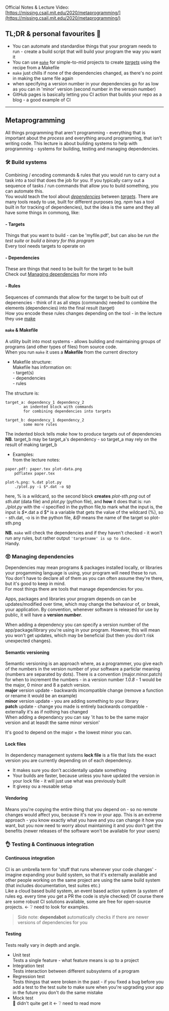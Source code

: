 Official Notes & Lecture Video: [https://missing.csail.mit.edu/2020/metaprogramming/](https://missing.csail.mit.edu/2020/metaprogramming/)

## TL;DR & personal favourites :icecream:  
- You can automate and standardise things that your program needs to run - create a build script that will build your program the way you want it  
- You can use [`make`](#`make`-&-Makefile) for simple-to-mid projects to create [_targets_](#Targets) using the recipe from a Makefile  
- `make` just chills if none of the dependencies changed, as there's no point in making the same file again  
- when specifying a version number in your dependencies go for as low as you can in 'minor' version (second number in the versoin number)  
- GitHub pages is basically letting you CI action that builds your repo as a blog - a good example of CI  


---

## Metaprogramming  
All things programming that aren't programming - everything that is important about the _process_ and everything around programming, that isn't writing code. This lecture is about building systems to help with programming - systems for building, testing and managing dependencies.  


### :hammer_and_wrench: Build systems  
Combining / encoding commands & rules that you would run to carry out a task into a tool that does the job for you. If you typically carry out a sequence of tasks / run commands that allow you to build something, you can automate this.  
You would teach the tool about [_dependencies_](#Dependencies) between [_targets_](#Targets). There are many tools ready to use, built for different purposes (eg. _npm_ has a tool built in for tracking of dependencies), but the idea is the same and they all have some things in commong, like:  

#### - Targets  
Things that you want to build - can be 'myfile.pdf', but can also be _run the test suite_ or _build a binary for this program_  
Every tool needs targets to operate on  

#### - Dependencies  
These are things that need to be built for the target to be built  
Check out [Managing dependencies](#Managing-dependencies) for more info  

#### - Rules  
Sequences of commands that allow for the target to be built out of depenencies - think of it as all steps (commands) needed to combine the elements (dependencies) into the final result (target)  
How you encode these rules changes depending on the tool - in the lecture they use [make](#make)  

#### `make` & Makefile
A utility built into most systems - allows building and maintaining groups of programs (and other types of files) from source code.  
When you run `make` it uses a **Makefile** from the current directory  
- Makefile structure:  
Makefile has information on:  
\- target(s)  
\- dependencies  
\- rules  
  
The structure is:
``` 
target_a: dependency_1 dependency_2  
		an indented block with commands  
		for combining dependencies into targets  

target_b: dependency_1 dependency_2  
		some more rules
```

The indented block tells _make_ how to produce targets out of dependencies  
**NB**. target_b may be target_a's dependency - so target_a may rely on the result of making target_b  
  
- Examples:  
from the lecture notes:
```
paper.pdf: paper.tex plot-data.png
	pdflatex paper.tex

plot-%.png: %.dat plot.py
	./plot.py -i $*.dat -o $@
```

here, % is a wildcard, so the second block **creates** _plot-sth.png_ out of _sth.dat_ (data file) and _plot.py_ (python file), and **how** it does that is: run _./plot.py_ with the _-i_ specified in the python file,to mark what the input is, the input is _$*_.dat a d $* is a variable that gets the value of the wildcard (%), so - sth.dat, -o is in the python file, _&@_ means the name of the target so plot-sth.png  

**NB.** `make` will check the dependencies and if they haven't checked - it won't run any rules, but rather output `'targetname' is up to date.`  
Handy.


### :dizzy_face: Managing dependencies
Dependencies may mean programs & packages installed locally, or libraries your progamming language is using, your program will need these to run. You don't have to declare all of them as you can often assume they're there, but it's good to keep in mind.  
For most things there are tools that manage dependencies for you.

Apps, packages and libraries your program depends on can be updates/modified over time, which may change the behaviour of, or break, your application.  By convention, whenever software is released for use by public, it will have a **version number**.  

When adding a dependency you can specify a version number of the app/package/library you're using in your program. However, this will mean you won't get updates, which may be beneficial (but then you don't risk unexpected changes).  

#### Semantic versioning
Semantic versioning is an approach where, as a programmer, you give each of the numbers in the version number of your software a particlar meaning (numbers are separated by dots). There is a convention (major.minor.patch) for when to increment the numbers - in a version number _1.0.8_ - 1 would be the major, 0 minor and 8 a patch version.  
**major** version update - backwards imcompatible change (remove a function or rename it would be an example)  
**minor** version update - you are adding something to your library  
**patch** update - change you made is entirely backwards compatible - externally it's as if nothing has changed  
When adding a dependancy you can say 'it has to be the same major version and at leasdt the same minor version'  

It's good to depend on the major + the lowest minor you can.  

#### Lock files
In dependency management systems **lock file** is a file that lists the exact version you are currently depending on of each dependency.  
- It makes sure you don't accidentally update something  
- Your builds are faster, because unless you have updated the version in your lock file - it will just use what was previously built  
- It givesy ou a reusable setup  

#### Vendoring
Means you're copying the entire thing that you depend on - so no remote changes would affect you, because it's now in your app. This is an extreme approach - you know exactly what you have and you can change it how you want, but you now need to worry about maintaining it and you don't get the benefits (newer releases of the software won't be available for your users)  

### :ok_hand: Testing & Continuous integration
#### Continuous integration
CI is an umbrella term for 'stuff that runs whenever your code changes' - imagine expanding your build system, so that it's externally available and other people working on the same project are using the same build system (that includes documentation, test suites etc.)  
Like a cloud based build system, an event based action system (a system of rules eg. every time you get a PR the code is style checked) Of course there are some robust CI solutions available, some are free for open-source projects. <- :grey_question: need to look for examples.  

> Side note: **dependabot** automatically checks if there are newer versions of dependencies for you  

#### Testing  
Tests really vary in depth and angle.  
- Unit test  
Tests a single feature - what feature means is up to a project  
- Integration test  
Tests interaction between different subsystems of a program  
- Regression test  
Tests thingss that were broken in the past - if you fixed a bug before you add a test to the test suite to make sure when you're upgrading your app in the future you don't do the same mistake  
- Mock test  
 :grimacing: didn't quite get it <- :grey_question: need to read more
